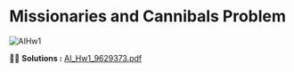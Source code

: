 # Missionaries and Cannibals Problem

![AIHw1](https://user-images.githubusercontent.com/60509979/76793728-d3132480-67da-11ea-8f98-c13f34c94f58.png)
</br>  


:metal::sunglasses: **Solutions :** [AI_Hw1_9629373.pdf](https://github.com/BitterOcean/IUT/files/4340055/AI_Hw1_9629373.pdf)
